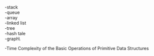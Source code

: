 -stack\
-queue\
-array\
-linked list\
-tree\
-hash tale\
-graph\

-Time Complexity of the Basic Operations of Primitive Data Structures
